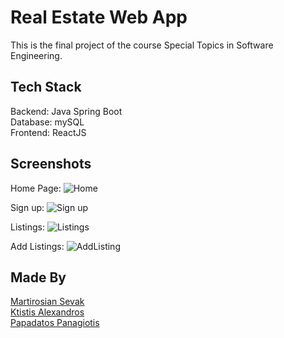 # Real Estate Web App

This is the final project of the course Special Topics in Software Engineering.



## Tech Stack

Backend: Java Spring Boot\
Database: mySQL\
Frontend: ReactJS


## Screenshots

Home Page: ![Home](https://github.com/Filtatos/tmp/assets/74924266/ab2ce8be-caad-44fb-98bf-13b70019b77a)

Sign up: ![Sign up](https://github.com/Filtatos/tmp/assets/74924266/36f471aa-fb4d-4a55-bc9d-d35d1ce5bd3b)

Listings: ![Listings](https://github.com/Filtatos/tmp/assets/74924266/a003eb79-080b-49f2-b971-2d6a283fd4c0)

Add Listings: ![AddListing](https://github.com/Filtatos/tmp/assets/74924266/0aef1d0d-efe3-4c15-a163-0cafebb101e0)


## Made By

[Martirosian Sevak](https://github.com/sevakiko)\
[Ktistis Alexandros](https://github.com/Filtatos)\
[Papadatos Panagiotis](https://github.com/PanosPap555)
